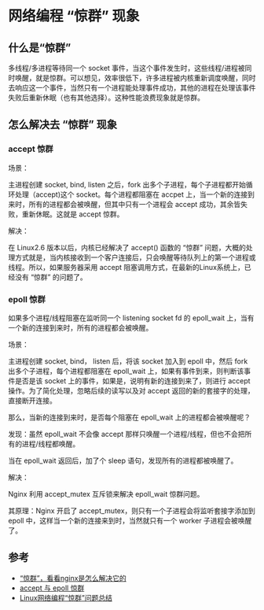# 网络编程 “惊群” 现象

## 什么是“惊群”

多线程/多进程等待同一个 socket 事件，当这个事件发生时，这些线程/进程被同时唤醒，就是惊群。可以想见，效率很低下，许多进程被内核重新调度唤醒，同时去响应这一个事件，当然只有一个进程能处理事件成功，其他的进程在处理该事件失败后重新休眠（也有其他选择）。这种性能浪费现象就是惊群。

## 怎么解决去 “惊群” 现象

### accept 惊群

场景：

主进程创建 socket, bind, listen 之后，fork 出多个子进程，每个子进程都开始循环处理（accept)这个 socket。每个进程都阻塞在 accpet 上，当一个新的连接到来时，所有的进程都会被唤醒，但其中只有一个进程会 accept 成功，其余皆失败，重新休眠。这就是 accept 惊群。

解决：

在 Linux2.6 版本以后，内核已经解决了 accept() 函数的 “惊群” 问题，大概的处理方式就是，当内核接收到一个客户连接后，只会唤醒等待队列上的第一个进程或线程。所以，如果服务器采用 accept 阻塞调用方式，在最新的Linux系统上，已经没有 “惊群” 的问题了。

### epoll 惊群

如果多个进程/线程阻塞在监听同一个 listening socket fd 的 epoll_wait 上，当有一个新的连接到来时，所有的进程都会被唤醒。

场景：

主进程创建 socket, bind， listen 后，将该 socket 加入到 epoll 中，然后 fork 出多个子进程，每个进程都阻塞在 epoll_wait 上，如果有事件到来，则判断该事件是否是该 socket 上的事件，如果是，说明有新的连接到来了，则进行 accept 操作。为了简化处理，忽略后续的读写以及对 accept 返回的新的套接字的处理，直接断开连接。

那么，当新的连接到来时，是否每个阻塞在 epoll_wait 上的进程都会被唤醒呢？

发现：虽然 epoll_wait 不会像 accept 那样只唤醒一个进程/线程，但也不会把所有的进程/线程都唤醒。

当在 epoll_wait 返回后，加了个 sleep 语句，发现所有的进程都被唤醒了。

解决：

Nginx 利用 accept_mutex 互斥锁来解决 epoll_wait 惊群问题。

其原理：Nginx 开启了 accept_mutex，则只有一个子进程会将监听套接字添加到 epoll 中，这样当一个新的连接来到时，当然就只有一个 worker 子进程会被唤醒了。


## 参考

* [“惊群”，看看nginx是怎么解决它的](http://blog.csdn.net/russell_tao/article/details/7204260)
* [accept 与 epoll 惊群](http://pureage.info/2015/12/22/thundering-herd.html)
* [Linux网络编程“惊群”问题总结](http://www.cnblogs.com/Anker/p/7071849.html)
